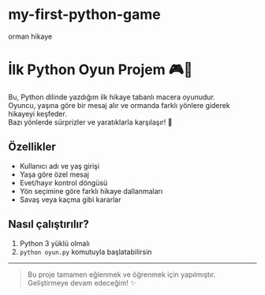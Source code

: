 # my-first-python-game
orman hikaye
# İlk Python Oyun Projem 🎮🐍

Bu, Python dilinde yazdığım ilk hikaye tabanlı macera oyunudur.  
Oyuncu, yaşına göre bir mesaj alır ve ormanda farklı yönlere giderek hikayeyi keşfeder.  
Bazı yönlerde sürprizler ve yaratıklarla karşılaşır! 👻

## Özellikler
- Kullanıcı adı ve yaş girişi
- Yaşa göre özel mesaj
- Evet/hayır kontrol döngüsü
- Yön seçimine göre farklı hikaye dallanmaları
- Savaş veya kaçma gibi kararlar

## Nasıl çalıştırılır?
1. Python 3 yüklü olmalı
2. `python oyun.py` komutuyla başlatabilirsin

---

> Bu proje tamamen eğlenmek ve öğrenmek için yapılmıştır.  
> Geliştirmeye devam edeceğim! ✨
